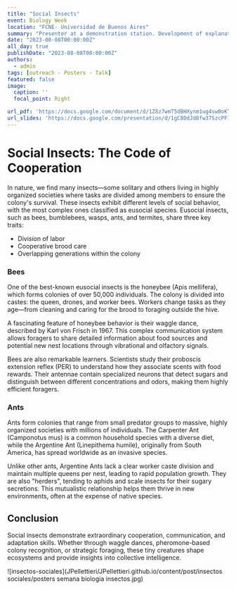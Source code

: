 ```yaml
---
title: "Social Insects"
event: Biology Week
location: "FCNE- Universidad de Buenos Aires"
summary: "Presenter at a demonstration station. Development of explanatory posters and oral presentation on social insects for the community."
date: "2023-08-08T00:00:00Z"
all_day: true
publishDate: "2023-08-08T00:00:00Z"
authors:
  - admin
tags: [outreach - Posters - Talk]
featured: false
image:
  caption: ''
  focal_point: Right

url_pdf: 'https://docs.google.com/document/d/1Z8z7wmT5dBHXynm1ug4sw0oKTsba2BCTe69YKcl5YBk/edit?usp=sharing'
url_slides: 'https://docs.google.com/presentation/d/1gC8DdJd8fw37SzcPF1PGM3L97jXIMtTBTyStiSMYqY4/edit?usp=drive_link'
---
```


# Social Insects: The Code of Cooperation

In nature, we find many insects—some solitary and others living in highly organized societies where tasks are divided among members to ensure the colony's survival. These insects exhibit different levels of social behavior, with the most complex ones classified as eusocial species. Eusocial insects, such as bees, bumblebees, wasps, ants, and termites, share three key traits:

- Division of labor
- Cooperative brood care
- Overlapping generations within the colony

### Bees

One of the best-known eusocial insects is the honeybee (Apis mellifera), which forms colonies of over 50,000 individuals. The colony is divided into castes: the queen, drones, and worker bees. Workers change tasks as they age—from cleaning and caring for the brood to foraging outside the hive.

A fascinating feature of honeybee behavior is their waggle dance, described by Karl von Frisch in 1967. This complex communication system allows foragers to share detailed information about food sources and potential new nest locations through vibrational and olfactory signals.

Bees are also remarkable learners. Scientists study their proboscis extension reflex (PER) to understand how they associate scents with food rewards. Their antennae contain specialized neurons that detect sugars and distinguish between different concentrations and odors, making them highly efficient foragers.

### Ants

Ants form colonies that range from small predator groups to massive, highly organized societies with millions of individuals. The Carpenter Ant (Camponotus mus) is a common household species with a diverse diet, while the Argentine Ant (Linepithema humile), originally from South America, has spread worldwide as an invasive species.

Unlike other ants, Argentine Ants lack a clear worker caste division and maintain multiple queens per nest, leading to rapid population growth. They are also "herders", tending to aphids and scale insects for their sugary secretions. This mutualistic relationship helps them thrive in new environments, often at the expense of native species.

## Conclusion

Social insects demonstrate extraordinary cooperation, communication, and adaptation skills. Whether through waggle dances, pheromone-based colony recognition, or strategic foraging, these tiny creatures shape ecosystems and provide insights into collective intelligence. 

![insectos-sociales](JPellettieri/JPellettieri.github.io/content/post/insectos sociales/posters semana biologia insectos.jpg)
